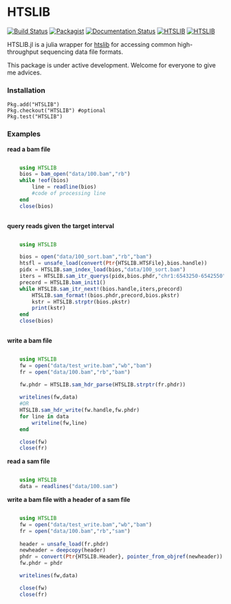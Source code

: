 # HTSLIB

[![Build Status](https://travis-ci.org/OpenGene/HTSLIB.jl.svg?branch=master)](https://travis-ci.org/OpenGene/HTSLIB.jl)
[![Packagist](https://img.shields.io/packagist/l/doctrine/orm.svg)]()
[![Documentation Status](http://readthedocs.org/projects/htslibjl/badge/?version=latest)](http://htslibjl.readthedocs.org/en/latest/?badge=latest)
[![HTSLIB](http://pkg.julialang.org/badges/HTSLIB_0.4.svg)](http://pkg.julialang.org/?pkg=HTSLIB)
[![HTSLIB](http://pkg.julialang.org/badges/HTSLIB_0.5.svg)](http://pkg.julialang.org/?pkg=HTSLIB)

HTSLIB.jl is a julia wrapper for [htslib](https://github.com/samtools/htslib) for accessing common high-throughput sequencing data file formats.

This package is under active development. Welcome for everyone to give me advices.



### Installation

	Pkg.add("HTSLIB")
	Pkg.checkout("HTSLIB") #optional
	Pkg.test("HTSLIB")

### Examples

**read a bam file**
```Julia

	using HTSLIB
	bios = bam_open("data/100.bam","rb")
	while !eof(bios)
		line = readline(bios)
		#code of processing line
	end
	close(bios)
	
```

**query reads given the target interval**
```Julia

	using HTSLIB

	bios = open("data/100_sort.bam","rb","bam")
	htsfl = unsafe_load(convert(Ptr{HTSLIB.HTSFile},bios.handle))
	pidx = HTSLIB.sam_index_load(bios,"data/100_sort.bam")
	iters = HTSLIB.sam_itr_querys(pidx,bios.phdr,"chr1:6543250-6542550")
	precord = HTSLIB.bam_init1()
	while HTSLIB.sam_itr_next!(bios.handle,iters,precord)
		HTSLIB.sam_format!(bios.phdr,precord,bios.pkstr)
		kstr = HTSLIB.strptr(bios.pkstr)
		print(kstr)
	end
	close(bios)
	
```


**write a bam file**
```Julia

	using HTSLIB
	fw = open("data/test_write.bam","wb","bam")
	fr = open("data/100.bam","rb","bam")
	
	fw.phdr = HTSLIB.sam_hdr_parse(HTSLIB.strptr(fr.phdr))

	writelines(fw,data)
	#OR
	HTSLIB.sam_hdr_write(fw.handle,fw.phdr)
	for line in data
		writeline(fw,line)
    end

	close(fw)
	close(fr)
```
**read a sam file**

```Julia

	using HTSLIB
	data = readlines("data/100.sam")
```
**write a bam file with a header of a sam file**

```Julia

	using HTSLIB
	fw = open("data/test_write.bam","wb","bam")
	fr = open("data/100.bam","rb","sam")
	
	header = unsafe_load(fr.phdr)
	newheader = deepcopy(header)
	phdr = convert(Ptr{HTSLIB.Header}, pointer_from_objref(newheader))
	fw.phdr = phdr

	writelines(fw,data)

	close(fw)
	close(fr)
	
```
